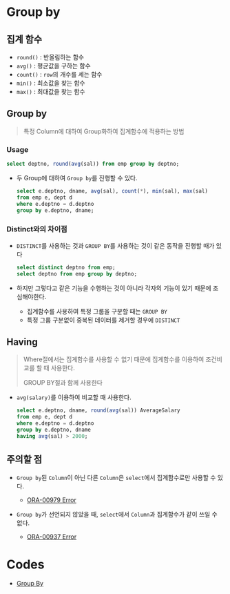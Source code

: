 # Group by

## 집계 함수

* `round()` : 반올림하는 함수
* `avg()` : 평균값을 구하는 함수
* `count()` : `row`의 개수를 세는 함수
* `min()` : 최소값을 찾는 함수
* `max()` : 최대값을 찾는 함수

## Group by

> 특정 Column에 대하여 Group화하여 집계함수에 적용하는 방법

### Usage

```sql
select deptno, round(avg(sal)) from emp group by deptno;
```

* 두 Group에 대하여 `Group by`를 진행할 수 있다.

  ```sql
  select e.deptno, dname, avg(sal), count(*), min(sal), max(sal)
  from emp e, dept d
  where e.deptno = d.deptno
  group by e.deptno, dname;
  ```

### Distinct와의 차이점

* `DISTINCT`를 사용하는 것과 `GROUP BY`를 사용하는 것이 같은 동작을 진행할 때가 있다

  ```sql
  select distinct deptno from emp;
  select deptno from emp group by deptno;
  ```

* 하지만 그렇다고 같은 기능을 수행하는 것이 아니라 각자의 기능이 있기 때문에 조심해야한다.

  * 집계함수를 사용하여 특정 그룹을 구분할 때는 `GROUP BY`
  * 특정 그룹 구분없이 중복된 데이터를 제거할 경우에 `DISTINCT`

## Having

> Where절에서는 집계함수를 사용할 수 없기 때문에 집계함수를 이용하여 조건비교를 할 때 사용한다.
>
> GROUP BY절과 함께 사용한다

* `avg(salary)`를 이용하여 비교할 때 사용한다.

  ```sql
  select e.deptno, dname, round(avg(sal)) AverageSalary
  from emp e, dept d
  where e.deptno = d.deptno
  group by e.deptno, dname
  having avg(sal) > 2000;
  ```

## 주의할 점

* `Group by`된 `Column`이 아닌 다른 `Column`은 `select`에서 집계함수로만 사용할 수 있다.
  * [ORA-00979 Error](./Error/ORA-00979.md)

* `Group by`가 선언되지 않았을 때, `select`에서 `Column`과 집계함수가 같이 쓰일 수 없다.
  * [ORA-00937 Error](./Error/ORA-00937.md)

# Codes

* [Group By](https://github.com/TunaHG/Database/blob/master/SQL/5_Groupby.sql)